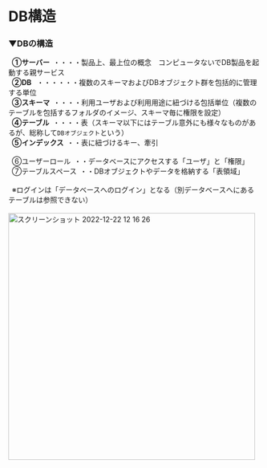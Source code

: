 # DB構造

### ▼DBの構造
&ensp;**①サーバー**&ensp;・・・・製品上、最上位の概念　コンピュータないでDB製品を起動する親サービス<br>
&ensp;**②DB**&ensp; ・・・・・・複数のスキーマおよびDBオブジェクト群を包括的に管理する単位<br>
&ensp;**③スキーマ**&ensp;・・・・利用ユーザおよび利用用途に紐づける包括単位（複数のテーブルを包括するフォルダのイメージ、スキーマ毎に権限を設定）<br>
&ensp;**④テーブル**&ensp;・・・・表（スキーマ以下にはテーブル意外にも様々なものがあるが、総称して`DBオブジェクト`という）<br>
&ensp;**⑤インデックス**&ensp;・・表に紐づけるキー、牽引<br>
<br>
&ensp;⑥ユーザーロール&ensp;・・データベースにアクセスする「ユーザ」と「権限」<br>
&ensp;⑦テーブルスペース&ensp;・・DBオブジェクトやデータを格納する「表領域」<br>
<br>
&ensp;※ログインは「データベースへのログイン」となる（別データベースへにあるテーブルは参照できない）<br>
<br>
<img width="492" alt="スクリーンショット 2022-12-22 12 16 26" src="https://user-images.githubusercontent.com/81621944/209047974-0a27a3a3-755c-4c46-a8d4-d5af4a4f669f.png">
<br>
